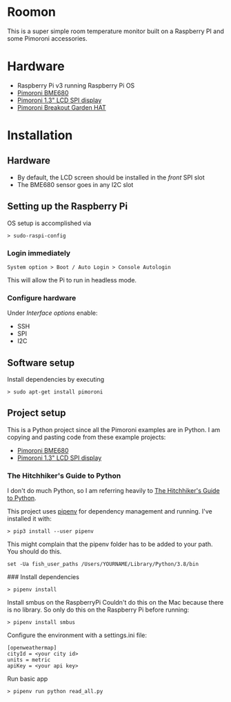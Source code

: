 # Roomon
This is a super simple room temperature monitor built on a Raspberry PI and some Pimoroni accessories. 

# Hardware
* Raspberry Pi v3 running Raspberry Pi OS
* [Pimoroni BME680](https://shop.pimoroni.com/products/bme680-breakout)
* [Pimoroni 1.3" LCD SPI display](https://shop.pimoroni.com/products/1-3-spi-colour-lcd-240x240-breakout)
* [Pimoroni Breakout Garden HAT](https://shop.pimoroni.com/products/breakout-garden-hat-i2c-spi)

# Installation 
## Hardware
* By default, the LCD screen should be installed in the *front* SPI slot
* The BME680 sensor goes in any I2C slot
  
## Setting up the Raspberry Pi 
OS setup is accomplished via 
```
> sudo-raspi-config
```

### Login immediately
```System option > Boot / Auto Login > Console Autologin```

This will allow the Pi to run in headless mode. 

### Configure hardware
Under *Interface options* enable:
* SSH
* SPI
* I2C

## Software setup
Install dependencies by executing
```
> sudo apt-get install pimoroni
```

## Project setup
This is a Python project since all the Pimoroni examples are in Python. I am copying and pasting code from these example projects:

* [Pimoroni BME680](https://github.com/pimoroni/bme680-python)
* [Pimoroni 1.3" LCD SPI display](https://github.com/pimoroni/st7789-python)

### The Hitchhiker's Guide to Python
I don't do much Python, so I am referring heavily to [The Hitchhiker's Guide to Python](https://docs.python-guide.org).

This project uses [pipenv](https://docs.python-guide.org/dev/virtualenvs/) for dependency management and running. I've installed it with:
``` 
> pip3 install --user pipenv 
```
This might complain that the pipenv folder has to be added to your path. You should do this.

```
set -Ua fish_user_paths /Users/YOURNAME/Library/Python/3.8/bin
```

### Install dependencies 
```
> pipenv install
```

Install smbus on the RaspberryPi
Couldn't do this on the Mac because there is no library. So only do this on the Raspberry Pi before running:
```
> pipenv install smbus
```

Configure the environment with a settings.ini file:
```
[openweathermap]
cityId = <your city id>
units = metric
apiKey = <your api key>
```

Run basic app
```
> pipenv run python read_all.py
```




